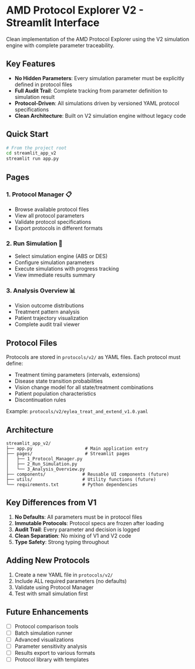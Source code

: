 # AMD Protocol Explorer V2 - Streamlit Interface

Clean implementation of the AMD Protocol Explorer using the V2 simulation engine with complete parameter traceability.

## Key Features

- **No Hidden Parameters**: Every simulation parameter must be explicitly defined in protocol files
- **Full Audit Trail**: Complete tracking from parameter definition to simulation result
- **Protocol-Driven**: All simulations driven by versioned YAML protocol specifications
- **Clean Architecture**: Built on V2 simulation engine without legacy code

## Quick Start

```bash
# From the project root
cd streamlit_app_v2
streamlit run app.py
```

## Pages

### 1. Protocol Manager 📋
- Browse available protocol files
- View all protocol parameters
- Validate protocol specifications
- Export protocols in different formats

### 2. Run Simulation 🚀
- Select simulation engine (ABS or DES)
- Configure simulation parameters
- Execute simulations with progress tracking
- View immediate results summary

### 3. Analysis Overview 📊
- Vision outcome distributions
- Treatment pattern analysis
- Patient trajectory visualization
- Complete audit trail viewer

## Protocol Files

Protocols are stored in `protocols/v2/` as YAML files. Each protocol must define:

- Treatment timing parameters (intervals, extensions)
- Disease state transition probabilities
- Vision change model for all state/treatment combinations
- Patient population characteristics
- Discontinuation rules

Example: `protocols/v2/eylea_treat_and_extend_v1.0.yaml`

## Architecture

```
streamlit_app_v2/
├── app.py                    # Main application entry
├── pages/                    # Streamlit pages
│   ├── 1_Protocol_Manager.py
│   ├── 2_Run_Simulation.py
│   └── 3_Analysis_Overview.py
├── components/              # Reusable UI components (future)
├── utils/                   # Utility functions (future)
└── requirements.txt         # Python dependencies
```

## Key Differences from V1

1. **No Defaults**: All parameters must be in protocol files
2. **Immutable Protocols**: Protocol specs are frozen after loading
3. **Audit Trail**: Every parameter and decision is logged
4. **Clean Separation**: No mixing of V1 and V2 code
5. **Type Safety**: Strong typing throughout

## Adding New Protocols

1. Create a new YAML file in `protocols/v2/`
2. Include ALL required parameters (no defaults)
3. Validate using Protocol Manager
4. Test with small simulation first

## Future Enhancements

- [ ] Protocol comparison tools
- [ ] Batch simulation runner
- [ ] Advanced visualizations
- [ ] Parameter sensitivity analysis
- [ ] Results export to various formats
- [ ] Protocol library with templates